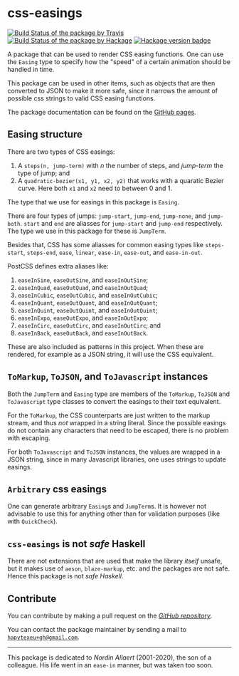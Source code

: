 # css-easings

[![Build Status of the package by Travis](https://travis-ci.com/hapytex/css-easings.svg?branch=master)](https://travis-ci.com/hapytex/css-easings)
[![Build Status of the package by Hackage](https://matrix.hackage.haskell.org/api/v2/packages/css-easings/badge)](https://matrix.hackage.haskell.org/#/package/css-easings)
[![Hackage version badge](https://img.shields.io/hackage/v/css-easings.svg)](https://hackage.haskell.org/package/css-easings)

A package that can be used to render CSS easing functions. One can use the
`Easing` type to specify how the "speed" of a certain animation should be
handled in time.

This package can be used in other items, such as objects that are then converted
to JSON to make it more safe, since it narrows the amount of possible css
strings to valid CSS easing functions.

The package documentation can be found on the [GitHub pages](https://hapytex.github.io/css-easings/).

## Easing structure

There are two types of CSS easings:

 1. A `steps(n, jump-term)` with *n* the number of steps, and *jump-term* the type of jump; and
 2. A `quadratic-bezier(x1, y1, x2, y2)`
    that works with a quaratic Bezier curve. Here both `x1` and `x2` need to between 0 and 1.

The type that we use for easings in this package is `Easing`.

There are four types of jumps: `jump-start`, `jump-end`, `jump-none`, and
`jump-both`. `start` and `end` are aliasses for `jump-start` and `jump-end`
respectively. The type we use in this package for these is `JumpTerm`.

Besides that, CSS has some aliasses for common easing types like `steps-start`,
`steps-end`, `ease`, `linear`, `ease-in`, `ease-out`, and `ease-in-out`.

PostCSS defines extra aliases like:

 1. `easeInSine`, `easeOutSine`, and `easeInOutSine`;
 2. `easeInQuad`, `easeOutQuad`, and `easeInOutQuad`;
 3. `easeInCubic`, `easeOutCubic`, and `easeInOutCubic`;
 4. `easeInQuant`, `easeOutQuant`, and `easeInOutQuant`;
 5. `easeInQuint`, `easeOutQuint`, and `easeInOutQuint`;
 6. `easeInExpo`, `easeOutExpo`, and `easeInOutExpo`;
 7. `easeInCirc`, `easeOutCirc`, and `easeInOutCirc`; and
 8. `easeInBack`, `easeOutBack`, and `easeInOutBack`.

These are also included as patterns in this project. When these are rendered,
for example as a JSON string, it will use the CSS equivalent.

## `ToMarkup`, `ToJSON`, and `ToJavascript` instances

Both the `JumpTerm` and `Easing` type are members of the `ToMarkup`, `ToJSON`
and `ToJavascript` type classes to convert the easings to their text equivalent.

For the `ToMarkup`, the CSS counterparts are just written to the markup stream,
and thus *not* wrapped in a string literal. Since the possible easings do not
contain any characters that need to be escaped, there is no problem with
escaping.

For both `ToJavascript` and `ToJSON` instances, the values are wrapped in a JSON
string, since in many Javascript libraries, one uses strings to update easings.

## `Arbitrary` css easings

One can generate arbitrary `Easing`s and `JumpTerm`s. It is however not advisable to
use this for anything other than for validation purposes (like with `QuickCheck`).

## `css-easings` is not *safe* Haskell

There are not extensions that are used that make the library *itself*
unsafe, but it makes use of `aeson`, `blaze-markup`, etc. and the packages are
not safe. Hence this package is not *safe Haskell*.

## Contribute

You can contribute by making a pull request on the [*GitHub
repository*](https://github.com/hapytex/css-easings).

You can contact the package maintainer by sending a mail to
[`hapytexeu+gh@gmail.com`](mailto:hapytexeu+gh@gmail.com).

---

This package is dedicated to *Nordin Allaert* (2001-2020), the son of a colleague. His life went in an `ease-in` manner, but was taken too soon.
